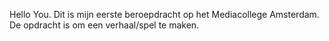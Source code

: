 Hello You. Dit is mijn eerste beroepdracht op het Mediacollege Amsterdam. De opdracht is om een verhaal/spel te maken.
